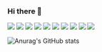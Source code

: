 ### Hi there 👋

<img src="https://img.shields.io/static/v1?label=HTML5&message=HTML&color=#E34F26" /> <img src="https://img.shields.io/static/v1?label=CSS3&message=CSS3&color=#1572B6" /> <img src="https://img.shields.io/static/v1?label=JavaScript&message=VanillaJs&color=#F7DF1E" /> <img src="https://img.shields.io/static/v1?label=Node.js&message=Node.js&color=#339933" /> <img src="https://img.shields.io/static/v1?label=MySQL&message=MySQL&color=#4479A1" /> <img src="https://img.shields.io/static/v1?label=Adobe Photoshop&message=Photoshop&color=#31A8FF" /> <img src="https://img.shields.io/static/v1?label=JSON&message=JSON&color=#000000" /> <img src="https://img.shields.io/static/v1?label=Naver&message=ncloud&color=##03C75A" /> <img src="https://img.shields.io/static/v1?label=Amazon EC2&message=micro&color=#FF9900" /> <img src="https://img.shields.io/static/v1?label=Apple&message=macOS&color=#000000" />

![Anurag's GitHub stats](https://github-readme-stats.vercel.app/api?username=hi2102&show_icons=true&theme=radical)
<!--
**hi2102/hi2102** is a ✨ _special_ ✨ repository because its `README.md` (this file) appears on your GitHub profile.

Here are some ideas to get you started:

- 🔭 I’m currently working on ...
- 🌱 I’m currently learning ...
- 👯 I’m looking to collaborate on ...
- 🤔 I’m looking for help with ...
- 💬 Ask me about ...
- 📫 How to reach me: ...
- 😄 Pronouns: ...
- ⚡ Fun fact: ...
-->
